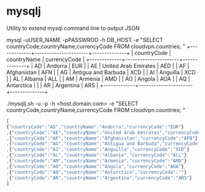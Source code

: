 # mysqlj
Utility to extend mysql command line to output JSON


mysql  -uUSER_NAME -pPASSWROD  -h DB_HOST -e "SELECT countryCode,countryName,currencyCode FROM cloudvpn.countries; "
+-------------+----------------------+--------------+
| countryCode | countryName          | currencyCode |
+-------------+----------------------+--------------+
| AD          | Andorra              | EUR          |
| AE          | United Arab Emirates | AED          |
| AF          | Afghanistan          | AFN          |
| AG          | Antigua and Barbuda  | XCD          |
| AI          | Anguilla             | XCD          |
| AL          | Albania              | ALL          |
| AM          | Armenia              | AMD          |
| AO          | Angola               | AOA          |
| AQ          | Antarctica           |              |
| AR          | Argentina            | ARS          |
+-------------+----------------------+--------------+



./mysqlj.sh  -u<user> -p<password> -h <host.domain.com> -e "SELECT countryCode,countryName,currencyCode FROM cloudvpn.countries; "
```javascript
[
{"countryCode":"AD","countryName":"Andorra","currencyCode":"EUR"}
,{"countryCode":"AE","countryName":"United Arab Emirates","currencyCode":"AED"}
,{"countryCode":"AF","countryName":"Afghanistan","currencyCode":"AFN"}
,{"countryCode":"AG","countryName":"Antigua and Barbuda","currencyCode":"XCD"}
,{"countryCode":"AI","countryName":"Anguilla","currencyCode":"XCD"}
,{"countryCode":"AL","countryName":"Albania","currencyCode":"ALL"}
,{"countryCode":"AM","countryName":"Armenia","currencyCode":"AMD"}
,{"countryCode":"AO","countryName":"Angola","currencyCode":"AOA"}
,{"countryCode":"AQ","countryName":"Antarctica","currencyCode":""}
,{"countryCode":"AR","countryName":"Argentina","currencyCode":"ARS"}
]
```
